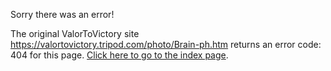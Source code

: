 

Sorry there was an error!

The original ValorToVictory site https://valortovictory.tripod.com/photo/Brain-ph.htm returns an error code: 404 for this page. [Click here to go to the index page](../index.md).